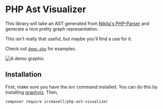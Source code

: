 # PHP Ast Visualizer

This library will take an AST generated from [Nikita's PHP-Parser](https://github.com/nikic/PHP-Parser) and generate a nice pretty graph representation.

This isn't really that useful, but maybe you'll find a use for it.

Check out [`demo.php`](demo.php) for examples.

![A demo graphic](demo.png)

## Installation
First, make sure you have the `dot` command installed. You can do this by installing [graphviz](https://graphviz.org/download/). Then,
```bash
composer require ircmaxell/php-ast-visualizer
```
